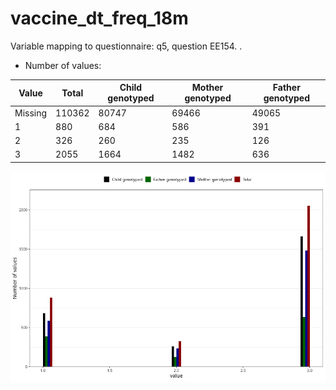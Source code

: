 # vaccine_dt_freq_18m
Variable mapping to questionnaire: q5, question EE154.
.
- Number of values:

| Value | Total | Child genotyped | Mother genotyped | Father genotyped |
| ----- | ----- | --------------- | ---------------- | ---------------- |
| Missing | 110362 | 80747 | 69466 | 49065 |
| 1 | 880 | 684 | 586 |391 |
| 2 | 326 | 260 | 235 |126 |
| 3 | 2055 | 1664 | 1482 |636 |



![](vaccine_dt_freq_18m_n.png)



